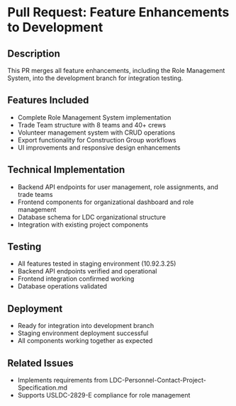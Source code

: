 # Pull Request: Feature Enhancements to Development

## Description
This PR merges all feature enhancements, including the Role Management System, into the development branch for integration testing.

## Features Included
- Complete Role Management System implementation
- Trade Team structure with 8 teams and 40+ crews
- Volunteer management system with CRUD operations
- Export functionality for Construction Group workflows
- UI improvements and responsive design enhancements

## Technical Implementation
- Backend API endpoints for user management, role assignments, and trade teams
- Frontend components for organizational dashboard and role management
- Database schema for LDC organizational structure
- Integration with existing project components

## Testing
- All features tested in staging environment (10.92.3.25)
- Backend API endpoints verified and operational
- Frontend integration confirmed working
- Database operations validated

## Deployment
- Ready for integration into development branch
- Staging environment deployment successful
- All components working together as expected

## Related Issues
- Implements requirements from LDC-Personnel-Contact-Project-Specification.md
- Supports USLDC-2829-E compliance for role management
